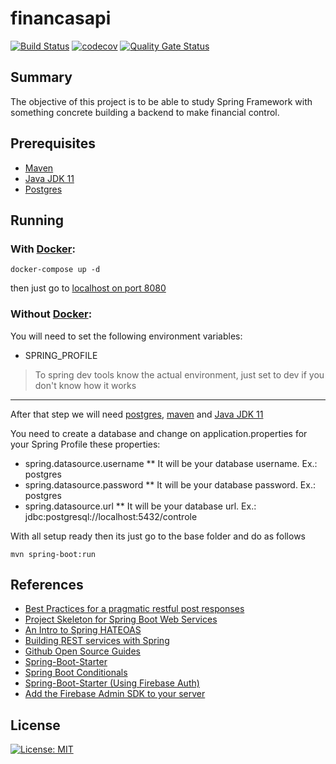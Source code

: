 # financasapi
[![Build Status](https://travis-ci.org/emerson-matos/financasapi.svg?branch=master)](https://travis-ci.org/emerson-matos/financasapi)
[![codecov](https://codecov.io/gh/emerson-matos/financasapi/branch/master/graph/badge.svg)](https://codecov.io/gh/emerson-matos/financasapi)
[![Quality Gate Status](https://sonarcloud.io/api/project_badges/measure?project=emerson-matos_financasapi&metric=alert_status)](https://sonarcloud.io/dashboard?id=emerson-matos_financasapi)

## Summary
The objective of this project is to be able to study Spring Framework with something concrete building a backend to make financial control.

## Prerequisites
* [Maven](https://maven.apache.org/download.cgi)
* [Java JDK 11](https://java.com/en/download/help/download_options.xml)
* [Postgres](https://www.postgresql.org/download/)

## Running

### With [Docker](https://www.docker.com/):
```
docker-compose up -d
```
then just go to [localhost on port 8080](http://localhost:8080)

### Without [Docker](https://www.docker.com/):

You will need to set the following environment variables:
* SPRING_PROFILE
> To spring dev tools know the actual environment, just set to dev if you don't know how it works
___
After that step we will need [postgres](https://www.postgresql.org/download/), [maven](https://maven.apache.org/download.cgi) and [Java JDK 11](https://java.com/en/download/help/download_options.xml)

You need to create a database and change on application.properties for your Spring Profile these properties:
* spring.datasource.username
** It will be your database username. Ex.: postgres
* spring.datasource.password
** It will be your database password. Ex.: postgres
* spring.datasource.url
** It will be your database url. Ex.: jdbc:postgresql://localhost:5432/controle

With all setup ready then its just go to the base folder and do as follows
```
mvn spring-boot:run
```

## References
* [Best Practices for a pragmatic restful post responses](https://www.vinaysahni.com/best-practices-for-a-pragmatic-restful-api)
* [Project Skeleton for Spring Boot Web Services](https://github.com/leanstacks/skeleton-ws-spring-boot)
* [An Intro to Spring HATEOAS](https://www.baeldung.com/spring-hateoas-tutorial)
* [Building REST services with Spring](https://spring.io/guides/tutorials/rest/)
* [Github Open Source Guides](https://opensource.guide/)
* [Spring-Boot-Starter](https://github.com/savicprvoslav/Spring-Boot-starter)
* [Spring Boot Conditionals](https://reflectoring.io/spring-boot-conditionals/)
* [Spring-Boot-Starter (Using Firebase Auth)](https://github.com/savicprvoslav/Spring-Boot-starter/)
* [Add the Firebase Admin SDK to your server](https://firebase.google.com/docs/admin/setup)

## License
[![License: MIT](https://img.shields.io/badge/License-MIT-yellow.svg)](https://opensource.org/licenses/MIT)
